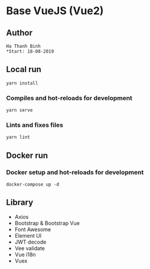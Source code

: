 # Base VueJS (Vue2)

## Author
```
Ha Thanh Binh
*Start: 18-08-2019
```

## Local run
```
yarn install
```

### Compiles and hot-reloads for development
```
yarn serve
```

### Lints and fixes files
```
yarn lint
```

## Docker run

### Docker setup and hot-reloads for development
```docker-compose up -d```

## Library

- Axios
- Bootstrap & Bootstrap Vue
- Font Awesome
- Element UI
- JWT decode
- Vee validate
- Vue i18n
- Vuex

